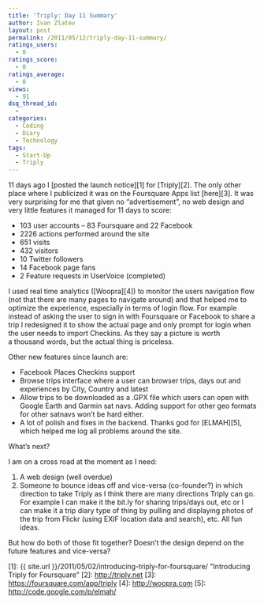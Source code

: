 ```yaml
---
title: 'Triply: Day 11 Summary'
author: Ivan Zlatev
layout: post
permalink: /2011/05/12/triply-day-11-summary/
ratings_users:
  - 0
ratings_score:
  - 0
ratings_average:
  - 0
views:
  - 91
dsq_thread_id:
  - 
categories:
  - Coding
  - Diary
  - Technology
tags:
  - Start-Up
  - Triply
---
```

11 days ago I [posted the launch notice][1] for [Triply][2]. The only other place where I publicized it was on the Foursquare Apps list [here][3]. It was very surprising for me that given no &#8220;advertisement&#8221;, no web design and very little features it managed for 11 days to score:

  * 103 user accounts &#8211; 83 Foursquare and 22 Facebook
  * 2226 actions performed around the site
  * 651 visits
  * 432 visitors
  * 10 Twitter followers
  * 14 Facebook page fans
  * 2 Feature requests in UserVoice (completed)

I used real time analytics ([Woopra][4]) to monitor the users navigation flow (not that there are many pages to navigate around) and that helped me to optimize the experience, especially in terms of login flow. For example instead of asking the user to sign in with Foursquare or Facebook to share a trip I redesigned it to show the actual page and only prompt for login when the user needs to import Checkins. As they say a picture is worth a thousand words, but the actual thing is priceless.

Other new features since launch are:

  * Facebook Places Checkins support
  * Browse trips interface where a user can browser trips, days out and experiences by City, Country and latest
  * Allow trips to be downloaded as a .GPX file which users can open with Google Earth and Garmin sat navs. Adding support for other geo formats for other satnavs won&#8217;t be hard either.
  * A lot of polish and fixes in the backend. Thanks god for [ELMAH][5], which helped me log all problems around the site.

What&#8217;s next?

I am on a cross road at the moment as I need:

  1. A web design (well overdue)
  2. Someone to bounce ideas off and vice-versa (co-founder?) in which direction to take Triply as I think there are many directions Triply can go. For example I can make it the bit.ly for sharing trips/days out, etc or I can make it a trip diary type of thing by pulling and displaying photos of the trip from Flickr (using EXIF location data and search), etc. All fun ideas.

But how do both of those fit together? Doesn&#8217;t the design depend on the future features and vice-versa?

 [1]: {{ site.url }}/2011/05/02/introducing-triply-for-foursquare/ "Introducing Triply for Foursquare"
 [2]: http://triply.net
 [3]: https://foursquare.com/app/triply
 [4]: http://woopra.com
 [5]: http://code.google.com/p/elmah/